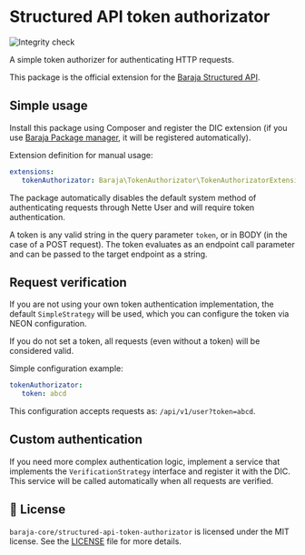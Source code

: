 Structured API token authorizator
=================================

![Integrity check](https://github.com/baraja-core/structured-api-token-authorizator/workflows/Integrity%20check/badge.svg)

A simple token authorizer for authenticating HTTP requests.

This package is the official extension for the [Baraja Structured API](https://github.com/baraja-core/structured-api).

Simple usage
------------

Install this package using Composer and register the DIC extension (if you use [Baraja Package manager](https://github.com/baraja-core/package-manager), it will be registered automatically).

Extension definition for manual usage:

```yaml
extensions:
   tokenAuthorizator: Baraja\TokenAuthorizator\TokenAuthorizatorExtension
```

The package automatically disables the default system method of authenticating requests through Nette User and will require token authentication.

A token is any valid string in the query parameter `token`, or in BODY (in the case of a POST request). The token evaluates as an endpoint call parameter and can be passed to the target endpoint as a string.

Request verification
--------------------

If you are not using your own token authentication implementation, the default `SimpleStrategy` will be used, which you can configure the token via NEON configuration.

If you do not set a token, all requests (even without a token) will be considered valid.

Simple configuration example:

```yaml
tokenAuthorizator:
   token: abcd
```

This configuration accepts requests as: `/api/v1/user?token=abcd`.

Custom authentication
---------------------

If you need more complex authentication logic, implement a service that implements the `VerificationStrategy` interface and register it with the DIC. This service will be called automatically when all requests are verified.

📄 License
-----------

`baraja-core/structured-api-token-authorizator` is licensed under the MIT license. See the [LICENSE](https://github.com/baraja-core/structured-api-token-authorizator/blob/master/LICENSE) file for more details.
